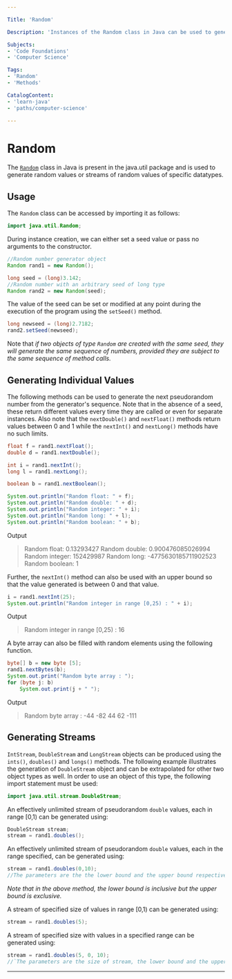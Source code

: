```yaml
---

Title: 'Random' 

Description: 'Instances of the Random class in Java can be used to generate streams of pseudorandom numbers' 

Subjects: 
- 'Code Foundations'
- 'Computer Science'

Tags: 
- 'Random'
- 'Methods'

CatalogContent: 
- 'learn-java'
- 'paths/computer-science'

---
```

# Random 
The [`Random`](https://docs.oracle.com/javase/8/docs/api/java/util/Random.html) class in Java is present in the java.util package and is used to generate random values or streams of random values of specific datatypes.

## Usage
The `Random` class can be accessed by importing it as follows:
```java
import java.util.Random;
```
During instance creation, we can either set a seed value or pass no arguments to the constructor.
```java
//Random number generator object
Random rand1 = new Random();

long seed = (long)3.142;
//Random number with an arbitrary seed of long type
Random rand2 = new Random(seed);

```
The value of the seed can be set or modified at any point during the execution of the program using the `setSeed()` method. 
```java
long newseed = (long)2.7182;
rand2.setSeed(newseed);
```
Note that _if two objects of type `Random` are created with the same seed, they will generate the same sequence of numbers, provided they are subject to the same sequence of method calls._

## Generating Individual Values 

The following methods can be used to generate the next pseudorandom number from the generator's sequence. Note that in the absence of a seed, these return different values every time they are called or even for separate instances. 
Also note that the `nextDouble()` and `nextFloat()`
methods return values between 0 and 1 while the `nextInt()` and `nextLong()` methods have no such 
limits.
```java
float f = rand1.nextFloat();
double d = rand1.nextDouble();

int i = rand1.nextInt();
long l = rand1.nextLong();

boolean b = rand1.nextBoolean();

System.out.println("Random float: " + f);
System.out.println("Random double: " + d);
System.out.println("Random integer: " + i);
System.out.println("Random long: " + l);
System.out.println("Random boolean: " + b);
```
Output
>Random float: 0.13293427
Random double: 0.900476085026994
Random integer: 152429987
Random long: -4775630185711902523
Random boolean: 1

Further, the `nextInt()` method can also be used with an upper bound so that the value generated is between 0 and that value. 
```java
i = rand1.nextInt(25);
System.out.println("Random integer in range [0,25) : " + i);
```
Output
>Random integer in range [0,25) : 16

A byte array can also be filled with random elements using the following function.
```java
byte[] b = new byte [5];
rand1.nextBytes(b);
System.out.print("Random byte array : ");
for (byte j: b)
	System.out.print(j + " ");
```
Output
>Random byte array : -44 -82 44 62 -111


## Generating Streams 

 `IntStream`, `DoubleStream` and  `LongStream` objects can be produced using the `ints()`, `doubles()` and `longs()` methods.
The following example illustrates the generation of `DoubleStream` object and can be extrapolated for other two object types as well.
In order to use an object of this type, the following import statement must be used:
```java
import java.util.stream.DoubleStream;
```
An effectively unlimited stream of pseudorandom `double` values, each in range [0,1) can be generated using:
```java
DoubleStream stream;
stream = rand1.doubles();
```

An effectively unlimited stream of pseudorandom `double` values, each in the range specified, can be generated using:
```java
stream = rand1.doubles(0,10);
//The parameters are the the lower bound and the upper bound respectively.
```
_Note that in the above method, the lower bound is inclusive but the upper bound is exclusive._

A stream of specified size of values in range [0,1) can be generated using:
```java
stream = rand1.doubles(5);
```

A stream of specified size with values in a specified range can be generated using:
```java
stream = rand1.doubles(5, 0, 10);
//`The parameters are the size of stream, the lower bound and the upper bound respectively.
```
---

